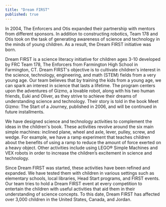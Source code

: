 ```yaml
---
title: "Dream FIRST"
published: true
---
```


In 2004, The Enforcers and Otis expanded their partnership with mentors from different sponsors. In addition to constructing robotics, Team 178 and Otis took on the task of generating awareness of science and technology in the minds of young children. As a result, the Dream FIRST initiative was born.

Dream FIRST is a science literacy initiative for children ages 3-10 developed by FRC Team 178, The Enforcers from Farmington High School in Farmington, CT. Dream FIRST's objective is to cultivate children's interest in the science, technology, engineering, and math (STEM) fields from a very young age. Our team believes that by training the kids from a young age, we can spark an interest in science that lasts a lifetime. The program centers upon the adventures of Gizmo, a lovable robot, along with his two human friends, Euki and Oliver, as they strive to achieve their dreams of understanding science and technology. Their story is told in the book Meet Gizmo: The Start of a Journey, published in 2006, and will be continued in future installments.

We have designed science and technology activities to complement the ideas in the children's book. These activities revolve around the six main simple machines: inclined plane, wheel and axle, lever, pulley, screw, and wedge. For example, we have a ramp experiment that teaches children about the benefits of using a ramp to reduce the amount of force exerted on a heavy object. Other activities include using LEGO® Simple Machines and VEX robots in order to increase the children’s excitement in science and technology.

Since Dream FIRST was started, these activities have been refined and expanded. We have tested them with children in various settings such as elementary schools, local libraries, Head Start programs, and FIRST events. Our team tries to hold a Dream FIRST event at every competition to entertain the children with useful activities that aid them in their understanding of science concepts. To this date, Dream FIRST has affected over 3,000 children in the United States, Canada, and Jordan.
